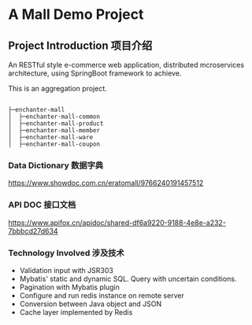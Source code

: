 # A Mall Demo Project

## Project Introduction 项目介绍

An RESTful style e-commerce web application, distributed mcroservices architecture, using SpringBoot framework to achieve.

This is an aggregation project.

```

├─enchanter-mall
│  ├─enchanter-mall-common
│  ├─enchanter-mall-product
│  ├─enchanter-mall-member
│  ├─enchanter-mall-ware
│  ├─enchanter-mall-coupon

```

### Data Dictionary 数据字典

https://www.showdoc.com.cn/eratomall/9766240191457512

### API DOC 接口文档

https://www.apifox.cn/apidoc/shared-df6a9220-9188-4e8e-a232-7bbbcd27d634

### Technology Involved 涉及技术

- Validation input with JSR303
- Mybatis' static and dynamic SQL. Query with uncertain conditions.
- Pagination with Mybatis plugin
- Configure and run redis instance on remote server
- Conversion between Java object and JSON
- Cache layer implemented by Redis
